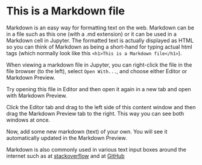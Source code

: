 # This is a Markdown file

Markdown is an easy way for formatting text on the web. Markdown can be in a file such as this one (with a .md extension) or it can be used in a Markdown cell in Jupyter. The formatted text is actually displayed as HTML so you can think of Markdown as being a short-hand for typing actual html tags (which normally look like this `<h1>This is a Markdown file</h1>`).

When viewing a markdown file in Jupyter, you can right-click the file in the file browser (to the left), select `Open With...`, and choose either Editor or Markdown Preview.

Try opening this file in Editor and then open it again in a new tab and open with Markdown Preview.

Click the Editor tab and drag to the left side of this content window and then drag the Markdown Preview tab to the right. This way you can see both windows at once.

Now, add some new markdown (text) of your own. You will see it automatically updated in the Markdown Preview.

Markdown is also commonly used in various text input boxes around the internet such as at [stackoverflow](http://www.stackoverflow.com) and at [GitHub](http://www.github.com)